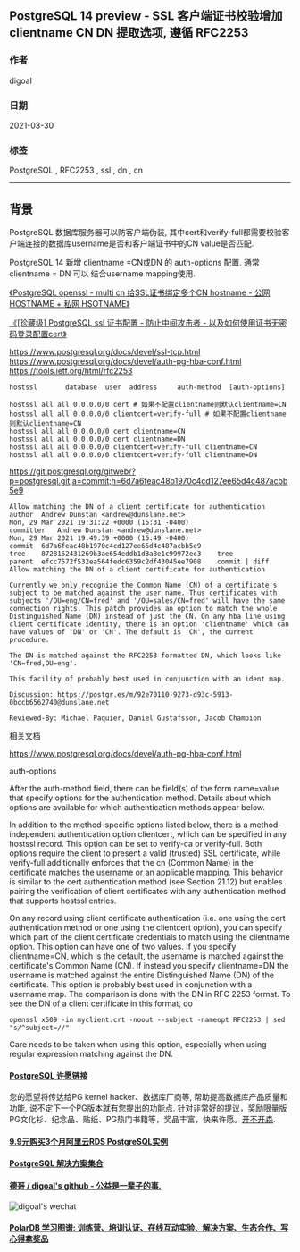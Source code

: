 ## PostgreSQL 14 preview - SSL 客户端证书校验增加clientname CN DN 提取选项, 遵循 RFC2253 
  
### 作者  
digoal  
  
### 日期  
2021-03-30   
  
### 标签  
PostgreSQL , RFC2253 , ssl , dn , cn    
  
----  
  
## 背景  
PostgreSQL 数据库服务器可以防客户端伪装, 其中cert和verify-full都需要校验客户端连接的数据库username是否和客户端证书中的CN value是否匹配.   
  
PostgreSQL 14 新增 clientname =CN或DN 的 auth-options 配置. 通常clientname = DN 可以 结合username mapping使用.   
  
[《PostgreSQL openssl - multi cn 给SSL证书绑定多个CN hostname - 公网 HOSTNAME + 私网 HSOTNAME》](../202103/20210319_02.md)    
  
[《[珍藏级] PostgreSQL ssl 证书配置 - 防止中间攻击者 - 以及如何使用证书无密码登录配置cert》](../202006/20200619_01.md)    
  
https://www.postgresql.org/docs/devel/ssl-tcp.html  
https://www.postgresql.org/docs/devel/auth-pg-hba-conf.html  
https://tools.ietf.org/html/rfc2253  
  
  
```  
hostssl       database  user  address     auth-method  [auth-options]  
  
hostssl all all 0.0.0.0/0 cert # 如果不配置clientname则默认clientname=CN  
hostssl all all 0.0.0.0/0 clientcert=verify-full # 如果不配置clientname则默认clientname=CN  
hostssl all all 0.0.0.0/0 cert clientname=CN  
hostssl all all 0.0.0.0/0 cert clientname=DN  
hostssl all all 0.0.0.0/0 clientcert=verify-full clientname=CN  
hostssl all all 0.0.0.0/0 clientcert=verify-full clientname=DN  
```  
  
https://git.postgresql.org/gitweb/?p=postgresql.git;a=commit;h=6d7a6feac48b1970c4cd127ee65d4c487acbb5e9  
  
```  
Allow matching the DN of a client certificate for authentication  
author	Andrew Dunstan <andrew@dunslane.net>	  
Mon, 29 Mar 2021 19:31:22 +0000 (15:31 -0400)  
committer	Andrew Dunstan <andrew@dunslane.net>	  
Mon, 29 Mar 2021 19:49:39 +0000 (15:49 -0400)  
commit	6d7a6feac48b1970c4cd127ee65d4c487acbb5e9  
tree	8728162431269b3ae654eddb1d3a8e1c99972ec3	tree  
parent	efcc7572f532ea564fedc6359c2df43045ee7908	commit | diff  
Allow matching the DN of a client certificate for authentication  
  
Currently we only recognize the Common Name (CN) of a certificate's  
subject to be matched against the user name. Thus certificates with  
subjects '/OU=eng/CN=fred' and '/OU=sales/CN=fred' will have the same  
connection rights. This patch provides an option to match the whole  
Distinguished Name (DN) instead of just the CN. On any hba line using  
client certificate identity, there is an option 'clientname' which can  
have values of 'DN' or 'CN'. The default is 'CN', the current procedure.  
  
The DN is matched against the RFC2253 formatted DN, which looks like  
'CN=fred,OU=eng'.  
  
This facility of probably best used in conjunction with an ident map.  
  
Discussion: https://postgr.es/m/92e70110-9273-d93c-5913-0bccb6562740@dunslane.net  
  
Reviewed-By: Michael Paquier, Daniel Gustafsson, Jacob Champion  
```  
  
相关文档  
  
https://www.postgresql.org/docs/devel/auth-pg-hba-conf.html  
  
auth-options  
  
After the auth-method field, there can be field(s) of the form name=value that specify options for the authentication method. Details about which options are available for which authentication methods appear below.  
  
In addition to the method-specific options listed below, there is a method-independent authentication option clientcert, which can be specified in any hostssl record. This option can be set to verify-ca or verify-full. Both options require the client to present a valid (trusted) SSL certificate, while verify-full additionally enforces that the cn (Common Name) in the certificate matches the username or an applicable mapping. This behavior is similar to the cert authentication method (see Section 21.12) but enables pairing the verification of client certificates with any authentication method that supports hostssl entries.  
  
On any record using client certificate authentication (i.e. one using the cert authentication method or one using the clientcert option), you can specify which part of the client certificate credentials to match using the clientname option. This option can have one of two values. If you specify clientname=CN, which is the default, the username is matched against the certificate's Common Name (CN). If instead you specify clientname=DN the username is matched against the entire Distinguished Name (DN) of the certificate. This option is probably best used in conjunction with a username map. The comparison is done with the DN in RFC 2253 format. To see the DN of a client certificate in this format, do  
  
```  
openssl x509 -in myclient.crt -noout --subject -nameopt RFC2253 | sed "s/^subject=//"  
```  
  
Care needs to be taken when using this option, especially when using regular expression matching against the DN.  
  
  
#### [PostgreSQL 许愿链接](https://github.com/digoal/blog/issues/76 "269ac3d1c492e938c0191101c7238216")
您的愿望将传达给PG kernel hacker、数据库厂商等, 帮助提高数据库产品质量和功能, 说不定下一个PG版本就有您提出的功能点. 针对非常好的提议，奖励限量版PG文化衫、纪念品、贴纸、PG热门书籍等，奖品丰富，快来许愿。[开不开森](https://github.com/digoal/blog/issues/76 "269ac3d1c492e938c0191101c7238216").  
  
  
#### [9.9元购买3个月阿里云RDS PostgreSQL实例](https://www.aliyun.com/database/postgresqlactivity "57258f76c37864c6e6d23383d05714ea")
  
  
#### [PostgreSQL 解决方案集合](https://yq.aliyun.com/topic/118 "40cff096e9ed7122c512b35d8561d9c8")
  
  
#### [德哥 / digoal's github - 公益是一辈子的事.](https://github.com/digoal/blog/blob/master/README.md "22709685feb7cab07d30f30387f0a9ae")
  
  
![digoal's wechat](../pic/digoal_weixin.jpg "f7ad92eeba24523fd47a6e1a0e691b59")
  
  
#### [PolarDB 学习图谱: 训练营、培训认证、在线互动实验、解决方案、生态合作、写心得拿奖品](https://www.aliyun.com/database/openpolardb/activity "8642f60e04ed0c814bf9cb9677976bd4")
  
